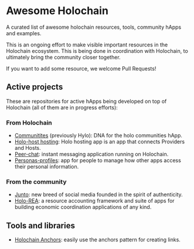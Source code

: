 # Awesome Holochain

A curated list of awesome holochain resources, tools, community hApps and examples.

This is an ongoing effort to make visible important resources in the Holochain ecosystem. This is being done in coordination with Holochain, to ultimately bring the community closer together.

If you want to add some resource, we welcome Pull Requests!

## Active projects

These are repositories for active hApps being developed on top of Holochain (all of them are in progress efforts):

### From Holochain
* [Communitites](https://github.com/Holo-Host/holo-communities-dna) (previously Hylo): DNA for the holo communities hApp.
* [Holo-host hosting](https://github.com/Holo-Host/holo-hosting-app): Holo hosting app is an app that connects Providers and Hosts.
* [Peer-chat](https://github.com/holochain/peer-chat): instant messaging application running on Holochain.
* [Personas-profiles](https://github.com/holochain/personas-profiles): app for people to manage how other apps access their personal information.

### From the community

* [Junto](https://github.com/juntofoundation/Junto): new breed of social media founded in the spirit of authenticity.
* [Holo-REA](https://github.com/holo-rea/holo-rea): a resource accounting framework and suite of apps for building economic coordination applications of any kind.

## Tools and libraries

* [Holochain Anchors](https://github.com/holochain/holochain_anchors): easily use the anchors pattern for creating links.
